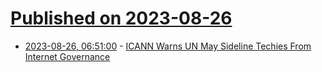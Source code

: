 # [Published on 2023-08-26](index.md)

* [2023-08-26, 06:51:00](https://soylentnews.org/article.pl?sid=23/08/25/0337211&from=rss) - [ICANN Warns UN May Sideline Techies From Internet Governance](https://soylentnews.org/article.pl?sid=23/08/25/0337211&from=rss)
